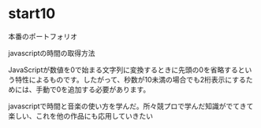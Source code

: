 # start10
本番のポートフォリオ


javascriptの時間の取得方法


JavaScriptが数値を0で始まる文字列に変換するときに先頭の0を省略するという特性によるものです。したがって、秒数が10未満の場合でも2桁表示にするためには、手動で0を追加する必要があります。


javascriptで時間と音楽の使い方を学んだ。所々競プロで学んだ知識がでてきて楽しい、これを他の作品にも応用していきたい

